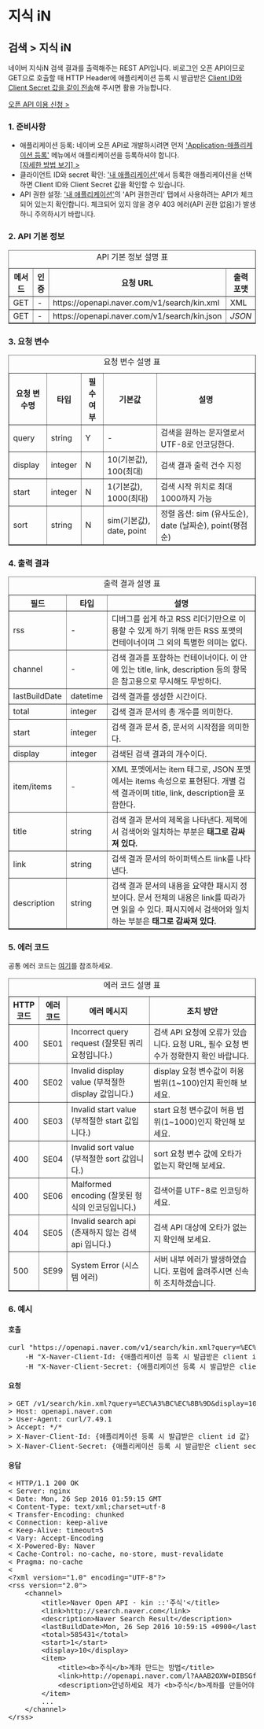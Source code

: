 # 지식 iN

<html lang="ko">
<head>
    <title>NAVER Developers - 검색 API 지식인 검색 개발가이드</title>
    <meta name="description" content="NAVER Developers - 검색 API 지식인 검색 개발가이드">
</head>
<body>
<div class="con">
    <div class="h_page_area">
        <h2 class="h_page">검색 &gt; 지식 iN</h2>
    </div>
    <p class="p_desc">
        네이버 지식iN 검색 결과를 출력해주는 REST API입니다. 비로그인 오픈 API이므로 GET으로 호출할 때 HTTP Header에 애플리케이션 등록 시 발급받은 <a href="https://developers.naver.com/docs/common/apicall" class="color_p2 underline ">Client ID와 Client Secret 값을 같이 전송</a>해 주시면 활용 가능합니다.
    </p>
    <div class="buttons2">
        <a class="btn_b_hi3" href="https://developers.naver.com/apps/#/register?defaultScope=search">오픈 API 이용 신청 &gt;</a>
    </div>
    <h3 class="h_sub">1. 준비사항</h3>
    <ul class="list_type1">
        <li>애플리케이션 등록: 네이버 오픈 API로 개발하시려면 먼저 <a href="https://developers.naver.com/apps/#/register?defaultScope=search" class="color_p2 underline">'Application-애플리케이션
            등록'</a> 메뉴에서 애플리케이션을 등록하셔야 합니다. <br>
            <a href="https://developers.naver.com/docs/common/register" class="color_p2 underline">[자세한 방법 보기] &gt;</a></li>
        <li>클라이언트 ID와 secret 확인: <a href="/appinfo" class="color_p2 underline">'내 애플리케이션'</a>에서 등록한 애플리케이션을 선택하면 Client
            ID와 Client Secret 값을 확인할 수 있습니다.
        </li>
        <li>API 권한 설정: <a href="/appinfo" class="color_p2 underline">'내 애플리케이션'</a>의 'API 권한관리' 탭에서 사용하려는 API가 체크되어 있는지
            확인합니다. 체크되어 있지 않을 경우 403 에러(API 권한 없음)가 발생하니 주의하시기 바랍니다.
        </li>
    </ul>
    <h3 class="h_sub">2. API 기본 정보</h3>
    <table border="1" class="tbl_h">
        <caption><span class="blind">API 기본 정보 설명 표</span></caption>
        <colgroup>
            <col>
            <col>
            <col style="width:40%">
            <col>
        </colgroup>
        <thead>
        <tr>
            <th scope="col">메서드</th>
            <th scope="col">인증</th>
            <th scope="col">요청 URL</th>
            <th scope="col">출력 포맷</th>
        </tr>
        </thead>
        <tbody>
        <tr>
            <td class="center">GET</td>
            <td class="center">-</td>
            <td class="left">https://openapi.naver.com/v1/search/kin.xml</td>
            <td class="center">XML</td>
        </tr>
        <tr>
            <td class="center">GET</td>
            <td class="center">-</td>
            <td class="left">https://openapi.naver.com/v1/search/kin.json</td>
            <td class="center"><em class="color_p3">JSON</em></td>
        </tr>
        </tbody>
    </table>
    <h3 class="h_sub">3. 요청 변수</h3>
    <table border="1" class="tbl_h">
        <caption><span class="blind">요청 변수 설명 표</span></caption>
        <colgroup>
            <col>
            <col>
            <col>
            <col>
            <col style="width:40%">
        </colgroup>
        <thead>
        <tr>
            <th scope="col">요청 변수명</th>
            <th scope="col">타입</th>
            <th scope="col">필수 여부</th>
            <th scope="col">기본값</th>
            <th scope="col">설명</th>
        </tr>
        </thead>
        <tbody>
        <tr>
            <td class="center">query</td>
            <td class="center">string</td>
            <td class="center">Y</td>
            <td class="center">-</td>
            <td class="left">검색을 원하는 문자열로서 UTF-8로 인코딩한다.</td>
        </tr>
        <tr>
            <td class="center">display</td>
            <td class="center">integer</td>
            <td class="center">N</td>
            <td class="center">10(기본값), 100(최대)</td>
            <td class="left">검색 결과 출력 건수 지정</td>
        </tr>
        <tr>
            <td class="center">start</td>
            <td class="center">integer</td>
            <td class="center">N</td>
            <td class="center">1(기본값), 1000(최대)</td>
            <td class="left">검색 시작 위치로 최대 1000까지 가능</td>
        </tr>
        <tr>
            <td class="center">sort</td>
            <td class="center">string</td>
            <td class="center">N</td>
            <td class="center">sim(기본값), date, point</td>
            <td class="left">정렬 옵션: sim (유사도순), date (날짜순), point(평점순)</td>
        </tr>
        </tbody>
    </table>
    <h3 class="h_sub">4. 출력 결과</h3>
    <table border="1" class="tbl_h">
        <caption><span class="blind">출력 결과 설명 표</span></caption>
        <colgroup>
            <col>
            <col>
            <col style="width:60%">
        </colgroup>
        <thead>
        <tr>
            <th scope="col">필드</th>
            <th scope="col">타입</th>
            <th scope="col">설명</th>
        </tr>
        </thead>
        <tbody>
        <tr>
            <td class="center">rss</td>
            <td class="center">-</td>
            <td class="left">디버그를 쉽게 하고 RSS 리더기만으로 이용할 수 있게 하기 위해 만든 RSS 포맷의 컨테이너이며 그 외의 특별한 의미는 없다.</td>
        </tr>
        <tr>
            <td class="center">channel</td>
            <td class="center">-</td>
            <td class="left">검색 결과를 포함하는 컨테이너이다. 이 안에 있는 title, link, description 등의 항목은 참고용으로 무시해도 무방하다.</td>
        </tr>
        <tr>
            <td class="center">lastBuildDate</td>
            <td class="center">datetime</td>
            <td class="left">검색 결과를 생성한 시간이다.</td>
        </tr>
        <tr>
            <td class="center">total</td>
            <td class="center">integer</td>
            <td class="left">검색 결과 문서의 총 개수를 의미한다.</td>
        </tr>
        <tr>
            <td class="center">start</td>
            <td class="center">integer</td>
            <td class="left">검색 결과 문서 중, 문서의 시작점을 의미한다.</td>
        </tr>
        <tr>
            <td class="center">display</td>
            <td class="center">integer</td>
            <td class="left">검색된 검색 결과의 개수이다.</td>
        </tr>
        <tr>
            <td class="center">item/items</td>
            <td class="center">-</td>
            <td class="left">XML 포멧에서는 item 태그로, JSON 포멧에서는 items 속성으로 표현된다. 개별 검색 결과이며 title, link, description을 포함한다.</td>
        </tr>
        <tr>
            <td class="center">title</td>
            <td class="center">string</td>
            <td class="left">검색 결과 문서의 제목을 나타낸다. 제목에서 검색어와 일치하는 부분은 <strong>태그로 감싸져 있다.</strong></td>
        </tr>
        <tr>
            <td class="center">link</td>
            <td class="center">string</td>
            <td class="left">검색 결과 문서의 하이퍼텍스트 link를 나타낸다.</td>
        </tr>
        <tr>
            <td class="center">description</td>
            <td class="center">string</td>
            <td class="left">검색 결과 문서의 내용을 요약한 패시지 정보이다. 문서 전체의 내용은 link를 따라가면 읽을 수 있다. 패시지에서 검색어와 일치하는 부분은 <strong>태그로
                감싸져 있다.</strong></td>
        </tr>
        </tbody>
    </table>
    <h3 class="h_sub">5. 에러 코드 </h3>
    <div class="p_desc"> 공통 에러 코드는 <a href="/docs/common/common_error" class="color_p2 underline">여기</a>를 참조하세요.</div>
    <table border="1" class="tbl_h">
        <caption><span class="blind">에러 코드 설명 표</span></caption>
        <colgroup>
            <col style="width:10%">
            <col style="width:10%">
            <col>
            <col>
        </colgroup>
        <thead>
        <tr>
            <th scope="col">HTTP 코드</th>
            <th scope="col">에러 코드</th>
            <th scope="col">에러 메시지</th>
            <th scope="col">조치 방안</th>
        </tr>
        </thead>
        <tbody>
        <tr>
            <td class="center color_p3">400</td>
            <td class="center">SE01</td>
            <td class="left">Incorrect query request (잘못된 쿼리요청입니다.)</td>
            <td class="left">검색 API 요청에 오류가 있습니다. 요청 URL, 필수 요청 변수가 정확한지 확인 바랍니다.</td>
        </tr>
        <tr>
            <td class="center color_p3">400</td>
            <td class="center">SE02</td>
            <td class="left">Invalid display value (부적절한 display 값입니다.)</td>
            <td class="left">display 요청 변수값이 허용 범위(1~100)인지 확인해 보세요.</td>
        </tr>
        <tr>
            <td class="center color_p3">400</td>
            <td class="center">SE03</td>
            <td class="left">Invalid start value (부적절한 start 값입니다.)</td>
            <td class="left">start 요청 변수값이 허용 범위(1~1000)인지 확인해 보세요.</td>
        </tr>
        <tr>
            <td class="center color_p3">400</td>
            <td class="center">SE04</td>
            <td class="left">Invalid sort value (부적절한 sort 값입니다.)</td>
            <td class="left">sort 요청 변수 값에 오타가 없는지 확인해 보세요.</td>
        </tr>
        <tr>
            <td class="center color_p3">400</td>
            <td class="center">SE06</td>
            <td class="left">Malformed encoding (잘못된 형식의 인코딩입니다.)</td>
            <td class="left">검색어를 UTF-8로 인코딩하세요.</td>
        </tr>
        <tr>
            <td class="center color_p3">404</td>
            <td class="center">SE05</td>
            <td class="left">Invalid search api (존재하지 않는 검색 api 입니다.)</td>
            <td class="left">검색 API 대상에 오타가 없는지 확인해 보세요.</td>
        </tr>
        <tr>
            <td class="center color_p3">500</td>
            <td class="center">SE99</td>
            <td class="left">System Error (시스템 에러)</td>
            <td class="left">서버 내부 에러가 발생하였습니다. 포럼에 올려주시면 신속히 조치하겠습니다.</td>
        </tr>
        </tbody>
    </table>
    <h3 class="h_sub">6. 예시</h3>
    <h4 class="h_subsub">호출</h4>
    <div class="code_area">
<pre class="prettyprint">
curl "https://openapi.naver.com/v1/search/kin.xml?query=%EC%A3%BC%EC%8B%9D&display=10&start=1&sort=sim" \
    -H "X-Naver-Client-Id: {애플리케이션 등록 시 발급받은 client id 값}" \
    -H "X-Naver-Client-Secret: {애플리케이션 등록 시 발급받은 client secret 값}" -v
</pre>
    </div>
    <h4 class="h_subsub">요청</h4>
    <div class="code_area">
<pre class="prettyprint">
> GET /v1/search/kin.xml?query=%EC%A3%BC%EC%8B%9D&display=10&start=1&sort=sim HTTP/1.1
> Host: openapi.naver.com
> User-Agent: curl/7.49.1
> Accept: */*
> X-Naver-Client-Id: {애플리케이션 등록 시 발급받은 client id 값}
> X-Naver-Client-Secret: {애플리케이션 등록 시 발급받은 client secret 값}
</pre>
    </div>
    <h4 class="h_subsub">응답</h4>
    <div class="code_area">
<pre class="prettyprint">
< HTTP/1.1 200 OK
< Server: nginx
< Date: Mon, 26 Sep 2016 01:59:15 GMT
< Content-Type: text/xml;charset=utf-8
< Transfer-Encoding: chunked
< Connection: keep-alive
< Keep-Alive: timeout=5
< Vary: Accept-Encoding
< X-Powered-By: Naver
< Cache-Control: no-cache, no-store, must-revalidate
< Pragma: no-cache
<
&lt;?xml version=&quot;1.0&quot; encoding=&quot;UTF-8&quot;?&gt;
&lt;rss version=&quot;2.0&quot;&gt;
    &lt;channel&gt;
        &lt;title&gt;Naver Open API - kin ::'&#xc8fc;&#xc2dd;'&lt;/title&gt;
        &lt;link&gt;http://search.naver.com&lt;/link&gt;
        &lt;description&gt;Naver Search Result&lt;/description&gt;
        &lt;lastBuildDate&gt;Mon, 26 Sep 2016 10:59:15 +0900&lt;/lastBuildDate&gt;
        &lt;total&gt;585431&lt;/total&gt;
        &lt;start&gt;1&lt;/start&gt;
        &lt;display&gt;10&lt;/display&gt;
        &lt;item&gt;
            &lt;title&gt;&lt;b&gt;&#xc8fc;&#xc2dd;&lt;/b&gt;&#xacc4;&#xc88c; &#xb9cc;&#xb4dc;&#xb294; &#xbc29;&#xbc95;&lt;/title&gt;
            &lt;link&gt;http://openapi.naver.com/l?AAAB2OXW+DIBSGfw1eGvkSvfDCapt2S7v73SwMcJJOLAhb+u97MDkh7/OQw4tPJjw7dBxQT9FhyKE5oHYs5mCmbo7xgWiPyAnmbl3p5J8JpVoXYO8knNpEaX9LNztETxpbjejIEKm1DZc9V7gimVe1M6krwTFh2flvEOL9oxGXpIGNUyBSnBqAzahoV3h1zMV7WR2ku4PA+7UMav7a1hDBVNk8fE5F7DATrOEccy5wWyzd+TakzdHWM93zzzRd3+Djk1x+jmf+Dzsv7eKGOwUBAAA=&lt;/link&gt;
            &lt;description&gt;&#xc548;&#xb155;&#xd558;&#xc138;&#xc694; &#xc81c;&#xac00; &lt;b&gt;&#xc8fc;&#xc2dd;&lt;/b&gt;&#xacc4;&#xc88c;&#xb97c; &#xb9cc;&#xb4e4;&#xc5b4;&#xc57c; &#xd558;&#xb294;&#xb370; &#xc5b4;&#xb5bb;&#xac8c; &#xb9cc;&#xb4e4;&#xc5b4;&#xc57c; &#xd558;&#xb294;&#xc9c0; &#xbab0;&#xb77c;&#xc11c; &#xad81;&#xae08;&#xd55c;&#xac83;&#xc774; &#xb9ce;&#xc774; &#xc788;&#xc2b5;&#xb2c8;&#xb2e4;. &lt;b&gt;&#xc8fc;&#xc2dd;&lt;/b&gt;&#xacc4;&#xc88c;... &lt;b&gt;&#xc8fc;&#xc2dd;&lt;/b&gt;&#xacc4;&#xc88c;&#xb97c; &#xb9cc;&#xb4e4;&#xb54c; &#xc740;&#xd589;&#xc5d0; &#xac00;&#xc57c;&#xd558;&#xb098;&#xc694;? &#xd544;&#xc694;&#xd55c; &#xc11c;&#xb958;(?)... &#xc548;&#xb155;&#xd558;&#xc138;&#xc694;, &lt;b&gt;&#xc8fc;&#xc2dd;&lt;/b&gt;&#xd22c;&#xc790;&#xc5d0; &#xad00;&#xc2ec;&#xc744; &#xac00;&#xc9c0;&#xace0; &#xc9c8;&#xbb38;&#xc744; &#xd558;&#xc2e0; &#xac83;...&lt;/description&gt;
        &lt;/item&gt;
        ...
    &lt;/channel&gt;
&lt;/rss&gt;
</pre>
    </div>
    <br>
    <br>
    <br>
    <br>
</div>
</body>
</html>